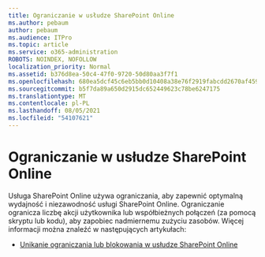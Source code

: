 ```yaml
---
title: Ograniczanie w usłudze SharePoint Online
ms.author: pebaum
author: pebaum
ms.audience: ITPro
ms.topic: article
ms.service: o365-administration
ROBOTS: NOINDEX, NOFOLLOW
localization_priority: Normal
ms.assetid: b376d8ea-50c4-47f0-9720-50d80aa3f7f1
ms.openlocfilehash: 680ea5dcf45c6eb5bb0d10408a38e76f2919fabcdd2670af45969ea6f9249b35
ms.sourcegitcommit: b5f7da89a650d2915dc652449623c78be6247175
ms.translationtype: MT
ms.contentlocale: pl-PL
ms.lasthandoff: 08/05/2021
ms.locfileid: "54107621"
---
```

# <a name="sharepoint-online-throttling"></a>Ograniczanie w usłudze SharePoint Online

Usługa SharePoint Online używa ograniczania, aby zapewnić optymalną wydajność i niezawodność usługi SharePoint Online. Ograniczanie ogranicza liczbę akcji użytkownika lub współbieżnych połączeń (za pomocą skryptu lub kodu), aby zapobiec nadmiernemu zużyciu zasobów. Więcej informacji można znaleźć w następujących artykułach:

- [Unikanie ograniczania lub blokowania w usłudze SharePoint Online](https://docs.microsoft.com/sharepoint/dev/general-development/how-to-avoid-getting-throttled-or-blocked-in-sharepoint-online)
